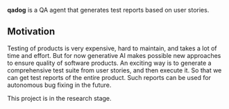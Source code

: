 **qadog** is a QA agent that generates test reports based on user stories.

## Motivation

Testing of products is very expensive, hard to maintain, and takes a lot of time and effort. But for now generative AI makes possible new approaches to ensure quality of software products. An exciting way is to generate a comprehensive test suite from user stories, and then execute it. So that we can get test reports of the entire product. Such reports can be used for autonomous bug fixing in the future.

This project is in the research stage.
